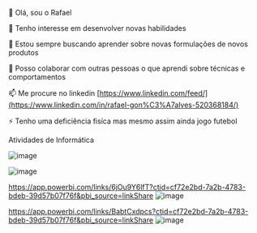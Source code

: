 👋 Olá, sou o Rafael

👀 Tenho interesse em desenvolver novas habilidades

🌱 Estou sempre buscando aprender sobre novas formulações de novos produtos

💞️ Posso colaborar com outras pessoas o que aprendi sobre técnicas e comportamentos

📫 Me procure no linkedin [https://www.linkedin.com/feed/](https://www.linkedin.com/in/rafael-gon%C3%A7alves-520368184/)

⚡ Tenho uma deficiência fisíca mas mesmo assim ainda jogo futebol

Atividades de Informática

![image](https://github.com/user-attachments/assets/6b9248c9-fb61-448b-85ff-3bb0b143acda)


![image](https://github.com/user-attachments/assets/d31f372c-d81c-412c-80a7-4bf263530719)


https://app.powerbi.com/links/6jOu9Y6lfT?ctid=cf72e2bd-7a2b-4783-bdeb-39d57b07f76f&pbi_source=linkShare
![image](https://github.com/user-attachments/assets/c37da498-f37e-414f-87c2-d4ed4f9ff174)


https://app.powerbi.com/links/BabtCxdpcs?ctid=cf72e2bd-7a2b-4783-bdeb-39d57b07f76f&pbi_source=linkShare
![image](https://github.com/user-attachments/assets/e417b128-474e-41ff-803e-3fc2b2a7e232)



